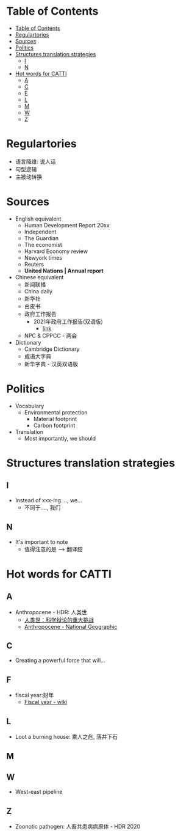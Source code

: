# Table of Contents
- [Table of Contents](#table-of-contents)
- [Regulartories](#regulartories)
- [Sources](#sources)
- [Politics](#politics)
- [Structures translation strategies](#structures-translation-strategies)
  - [I](#i)
  - [N](#n)
- [Hot words for CATTI](#hot-words-for-catti)
  - [A](#a)
  - [C](#c)
  - [F](#f)
  - [L](#l)
  - [M](#m)
  - [W](#w)
  - [Z](#z)



# Regulartories
- 语言降维: 说人话
- 句型逻辑
- 主被动转换
# Sources
- English equivalent
  - Human Development Report 20xx
  - Independent
  - The Guardian
  - The economist
  - Harvard Economy review
  - Newyork times
  - Reuters
  - **United Nations | Annual report**
- Chinese equivalent
  - 新闻联播
  - China daily
  - 新华社
  - 白皮书
  - 政府工作报告
    - 2021年政府工作报告(双语版)
      - [link](https://drive.google.com/file/d/1ibZw5F4Bq7HJFUK5CtR0Qr8B2N-kcpnJ/view?usp=sharing)
  - NPC & CPPCC - 两会
- Dictionary
  - Cambridge Dictionary
  - 成语大字典
  - 新华字典 - 汉英双语版
# Politics
- Vocabulary
  - Environmental protection
    - Material footprint
    - Carbon footprint
- Translation
  - Most importantly, we should 

# Structures translation strategies
## I
- Instead of xxx-ing ..., we...
  - 不同于...., 我们
## N
- It's important to note
  - 值得注意的是 --> 翻译腔


# Hot words for CATTI
## A
- Anthropocene - HDR: 人类世
  - [人类世：科学辩论的重大挑战](https://zh.unesco.org/courier/2018-2/ren-lei-shi-ke-xue-bian-lun-chong-da-tiao-zhan#:~:text=%E7%BB%BF%E8%89%B2%E5%92%8C%E5%B9%B3%E7%BB%84%E7%BB%87%E7%A0%B4%E5%86%B0%E8%88%B9%22%E6%9E%81%E5%9C%B0%E6%9B%99%E5%85%89%E5%8F%B7%22%E7%9A%84%E6%88%90%E5%91%98%E5%B8%AE%E5%8A%A9%E8%89%BA%E6%9C%AF%E5%AE%B6%E7%BA%A6%E7%BF%B0%C2%B7%E5%A5%8E%E6%A0%BC%E5%9C%A8%E5%8C%97%E6%9E%81%E7%82%B9%20800%20%E5%8D%83%E7%B1%B3%E5%A4%84%E7%9A%84%E5%8C%97%E6%9E%81%E6%B5%B7%E5%86%B0%E4%B8%8A%20%E9%87%8D%E6%96%B0%E7%BB%98%E5%88%B6%E4%BA%86%E8%BE%BE%C2%B7%E8%8A%AC%E5%A5%87%E7%9A%84%E7%BB%8F,%E5%85%B8%E4%BA%BA%E4%BD%93%E7%B4%A0%E6%8F%8F%E3%80%82.%20%22%E4%BA%BA%E7%B1%BB%E4%B8%96%22%EF%BC%88Anthropocene%EF%BC%89%E4%B8%80%E8%AF%8D%E7%9A%84%E4%BA%A7%E7%94%9F%E6%98%AF%E7%94%A8%E4%BB%A5%E8%80%83%E8%99%91%E6%B8%A9%E5%AE%A4%E6%B0%94%E4%BD%93%E7%9A%84%E5%8A%A0%E9%80%9F%E7%A7%AF%E7%B4%AF%E5%AF%B9%E6%B0%94%E5%80%99%E5%92%8C%E7%94%9F%E7%89%A9%E5%A4%9A%E6%A0%B7%E6%80%A7%E4%BA%A7%E7%94%9F%E7%9A%84%E5%BD%B1%E5%93%8D%EF%BC%8C%E4%BB%A5%E5%8F%8A%E5%AF%B9%E8%87%AA%E7%84%B6%E8%B5%84%E6%BA%90%E7%9A%84%E8%BF%87%E5%BA%A6%E6%B6%88%E8%80%97%E6%89%80%E9%80%A0%E6%88%90%E7%9A%84%E4%B8%8D%E5%8F%AF%E9%80%86%E8%BD%AC%E7%9A%84%E7%A0%B4%E5%9D%8F%E3%80%82.%20%E4%BD%86%E6%88%91%E4%BB%AC%E6%98%AF%E5%90%A6%E9%9C%80%E8%A6%81%E5%B0%86%E4%B9%8B%E5%88%92%E4%B8%BA%E4%B8%80%E4%B8%AA%E6%96%B0%E7%9A%84%E5%9C%B0%E8%B4%A8%E6%97%B6%E4%BB%A3%EF%BC%9F.%20%E7%A7%91%E5%AD%A6%E5%AE%B6%E4%BB%AC%E5%AF%B9%E6%AD%A4%E4%BB%8D%E5%9C%A8%E8%BE%A9%E8%AE%BA%EF%BC%8C%E8%A7%A3%E5%86%B3%E6%96%B9%E6%A1%88%E5%B0%9A%E6%9C%89%E5%BE%85%E6%8E%A2%E5%AF%BB%E3%80%82.%20%E5%AE%9E%E9%99%85%E4%B8%8A%EF%BC%8C%E6%88%91%E4%BB%AC%E6%AD%A3%E5%9C%A8%E7%9B%AE%E7%9D%B9%E4%B8%80%E7%A7%8D%E9%9B%86%E4%BD%93%E5%BD%A2%E5%BC%8F%E7%9A%84%E5%90%A6%E5%AE%9A%EF%BC%8C%E8%BF%99%E6%98%AF%E7%94%B1%E5%AF%B9%E8%BF%9B%E6%AD%A5%E3%80%81%E6%B6%88%E8%B4%B9%E4%B8%BB%E4%B9%89%E6%84%8F%E8%AF%86%E5%BD%A2%E6%80%81%E5%92%8C%E5%BC%BA%E5%A4%A7%E7%9A%84%E7%BB%8F%E6%B5%8E%E6%B8%B8%E8%AF%B4%E5%9B%A2%E4%BD%93%E7%9A%84%E8%BD%BB%E4%BF%A1%E6%89%80%E8%87%B4%E3%80%82.)
  - [Anthropocene - National Geographic](https://www.nationalgeographic.org/encyclopedia/anthropocene/)
## C
- Creating a powerful force that will...

## F
- fiscal year:财年
  - [Fiscal year - wiki](https://en.wikipedia.org/wiki/Fiscal_year)
## L
- Loot a burning house: 乘人之危, 落井下石

## M
## W
- West-east pipeline
## Z
- Zoonotic pathogen: 人畜共患病病原体 - HDR 2020
